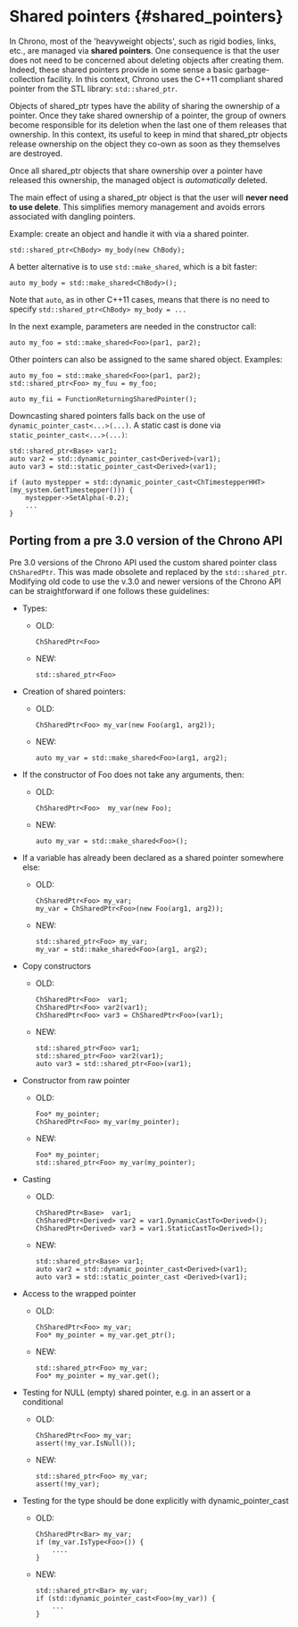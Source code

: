 
Shared pointers                 {#shared_pointers}
==============================

In Chrono, most of the 'heavyweight objects', such as rigid bodies, links, etc., are managed
via **shared pointers**. One consequence is that the user does not need to be concerned about 
deleting objects after creating them. Indeed, these shared pointers provide in some sense a basic garbage-collection facility. In this context, Chrono uses the C++11 compliant shared pointer from the STL library: ```std::shared_ptr```.

Objects of shared_ptr types have the ability of sharing the ownership of a
pointer. Once they take shared ownership of a pointer, 
the group of owners become responsible for its 
deletion when the last one of them releases that ownership.
In this context, its useful to keep in mind that shared_ptr objects release ownership on the object 
they co-own as soon as they themselves are destroyed. 

Once all shared_ptr objects that share ownership over 
a pointer have released this ownership, the managed 
object is _automatically_ deleted.

The main effect of using a shared_ptr object is that the user will **never need to use delete**. This simplifies memory management and avoids errors associated with dangling pointers.

Example: create an object and handle it with via a shared pointer.

~~~{.cpp}
std::shared_ptr<ChBody> my_body(new ChBody);
~~~

A better alternative is to use ```std::make_shared```, which is a bit faster:

~~~{.cpp}
auto my_body = std::make_shared<ChBody>();
~~~

Note that ```auto```, as in other C++11 cases, means that there is no need to specify 
```std::shared_ptr<ChBody> my_body = ...``` 


In the next example, parameters are needed in the constructor call:

~~~{.cpp}
auto my_foo = std::make_shared<Foo>(par1, par2);
~~~

Other pointers can also be assigned to the same shared object.
Examples:

~~~{.cpp}
auto my_foo = std::make_shared<Foo>(par1, par2);
std::shared_ptr<Foo> my_fuu = my_foo;

auto my_fii = FunctionReturningSharedPointer();
~~~

Downcasting shared pointers falls back on the use of ```dynamic_pointer_cast<...>(...)```. A static cast is done via ```static_pointer_cast<...>(...)```:

~~~{.cpp}
std::shared_ptr<Base> var1;
auto var2 = std::dynamic_pointer_cast<Derived>(var1);
auto var3 = std::static_pointer_cast<Derived>(var1);

if (auto mystepper = std::dynamic_pointer_cast<ChTimestepperHHT>(my_system.GetTimestepper())) {
    mystepper->SetAlpha(-0.2);
    ...
}
~~~


## Porting from a pre 3.0 version of the Chrono API

Pre 3.0 versions of the Chrono API used the custom shared pointer class ```ChSharedPtr```. This was made obsolete and replaced by the ```std::shared_ptr```.
Modifying old code to use the v.3.0 and newer versions of the Chrono API can be straightforward if one follows these guidelines:

- Types:
  - OLD:
  
		ChSharedPtr<Foo>
	
  - NEW: 
  
		std::shared_ptr<Foo>

- Creation of shared pointers:
  - OLD: 
  
		ChSharedPtr<Foo> my_var(new Foo(arg1, arg2));
	
  - NEW:
  
		auto my_var = std::make_shared<Foo>(arg1, arg2);

- If the constructor of Foo does not take any arguments, then:
  - OLD:
  
		ChSharedPtr<Foo>  my_var(new Foo);
	
  - NEW:
  
		auto my_var = std::make_shared<Foo>();
	
- If a variable has already been declared as a shared pointer somewhere else:
  - OLD:
  
		ChSharedPtr<Foo> my_var;
		my_var = ChSharedPtr<Foo>(new Foo(arg1, arg2));
	
  - NEW:
  
		std::shared_ptr<Foo> my_var;
		my_var = std::make_shared<Foo>(arg1, arg2);

- Copy constructors
  - OLD:
  
		ChSharedPtr<Foo>  var1;
		ChSharedPtr<Foo> var2(var1);
		ChSharedPtr<Foo> var3 = ChSharedPtr<Foo>(var1);
  - NEW:
  
		std::shared_ptr<Foo> var1;
		std::shared_ptr<Foo> var2(var1);
		auto var3 = std::shared_ptr<Foo>(var1);

- Constructor from raw pointer
  - OLD:
  
		Foo* my_pointer;
		ChSharedPtr<Foo> my_var(my_pointer);
	
  - NEW:
  
		Foo* my_pointer;
		std::shared_ptr<Foo> my_var(my_pointer);
	
- Casting
  - OLD:
  
		ChSharedPtr<Base>  var1;
		ChSharedPtr<Derived> var2 = var1.DynamicCastTo<Derived>();
		ChSharedPtr<Derived> var3 = var1.StaticCastTo<Derived>();
	
  - NEW:
  
		std::shared_ptr<Base> var1;
		auto var2 = std::dynamic_pointer_cast<Derived>(var1);
		auto var3 = std::static_pointer_cast <Derived>(var1);
	

- Access to the wrapped pointer
  - OLD:
  
		ChSharedPtr<Foo> my_var;
		Foo* my_pointer = my_var.get_ptr();
	
  - NEW:
  
		std::shared_ptr<Foo> my_var;
		Foo* my_pointer = my_var.get();
	

- Testing for NULL (empty) shared pointer, e.g. in an assert or a conditional
  - OLD:
  
		ChSharedPtr<Foo> my_var;
		assert(!my_var.IsNull());
	
  - NEW:
  
		std::shared_ptr<Foo> my_var;
		assert(!my_var);
	

- Testing for the type should be done explicitly with dynamic_pointer_cast
  - OLD:
  
		ChSharedPtr<Bar> my_var;
		if (my_var.IsType<Foo>()) {
			....
		}
	
  - NEW:
  
		std::shared_ptr<Bar> my_var;
		if (std::dynamic_pointer_cast<Foo>(my_var)) {
			...
		}
	
	  

